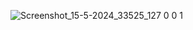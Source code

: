 ![Screenshot_15-5-2024_33525_127 0 0 1](https://github.com/zenzeicrxs/diskominfo-makassar-web-redesign/assets/59620860/b975910e-5586-40f6-9e48-09d0be17d834)
